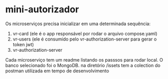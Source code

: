 
# mini-autorizador

Os microserviços precisa inicializar em uma determinada sequência: 

1. vr-card (ele é o app responsável por rodar o arquivo compose.yaml) 
2. vr-users (ele é consumido pelo vr-authorization-server para gerar o token jwt)
3. vr-authorization-server

Cada microserviço tem um readme listando os passsos para rodar local. O banco selecionado foi o MongoDB.
na diretório /issets tem a colection do postman utilizada em tempo de desenvolvimento 
